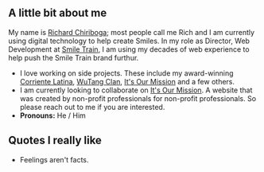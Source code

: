 ## A little bit about me

My name is [Richard Chiriboga](https://richardchirboga.com/); most people call me Rich and I am currently using digital technology to help create Smiles. In my role as Director, Web Development at [Smile Train](https://smiletrain.org/), I am using my decades of web experience to help push the Smile Train brand furthur. 

* I love working on side projects. These include my award-winning [Corriente Latina](https://corrientelatina.com/), [WuTang Clan](https://wutangclan.net/), [It's Our Mission](https://itsourmission.org/) and a few others.
* I am currently looking to collaborate on [It's Our Mission](https://itsourmission.org/). A website that was created by non-profit professionals for non-profit professionals. So please reach out to me if you are interested.
* __Pronouns:__ He / Him


## Quotes I really like
* Feelings aren't facts.
